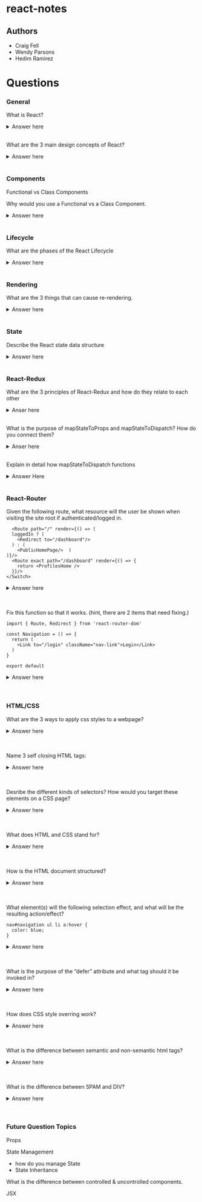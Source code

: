 # react-notes

## Authors

* Craig Fell
* Wendy Parsons
* Hedim Ramirez

# Questions

### General
What is React?
<details>
  <summary>Answer here</summary>
  A javascript library for building user interfaces.
</details>
<br>

What are the 3 main design concepts of React?
<details>
  <summary>Answer here</summary>
  <ul> Components </ul>
  <ul> Reactive Updates </ul>
  <ul> Virtual View & Memory </ul>
</details>
<br>

###  Components
Functional vs Class Components

Why would you use a Functional vs a Class Component.
<details>
  <summary>Answer here</summary>
  <ul>Functional Components are lighter weight, simply rendering the component. </ul>
  <ul>Class Components are Stateful. </ul>
  <ul>Class component mush have a render function</ul>
  <ul>Class Components are extensible. </ul>
</details>
<br>



### Lifecycle

What are the phases of the React Lifecycle

<details>
  <summary>Answer here</summary>
  <ul>initializing (getDefaultProps, getInitalState) define defaults and intial values for this.props and this.state </ul>
  <ul>mounting (componentDidMount) components are inserted into the DOM. </ul>
  <ul>updating - component properties and state are updated. </ul>
  <ul>unmounting (componentDidUnmount) - component is unmounted from the DOM.</ul>
</details>
<br>


### Rendering

What are the 3 things that can cause re-rendering.

<details>
  <summary>Answer here</summary>
  <ul> when a parent prop getting passed to a child is changed. </ul>
  <ul> when any state changes </ul>
  <ul> when a component gets rendered to the dom for the first time </ul>
</details>
<br>

### State

Describe the React state data structure
<details>
  <summary>Answer here</summary>
  <ul> Object! </ul>

</details>
<br>


### React-Redux

What are the 3 principles of React-Redux and how do they relate to each other
<details>
  <summary>Anser here</summary>
  <ul>Store - object that brings actions and reducers together; stores the STATE of our app</ul>
  <ul>Action - object that informs reducer how to change the state</ul>
  <ul>Reducer - pure function that takes previous state and an argument to return a new state.</ul>
</details>
<br>

What is the purpose of mapStateToProps and mapStateToDispatch? How do you connect them?
<details>
  <summary>Anser here</summary>
  <ul>mapStateToProps allows the state held in a store file to be sent to a component as props</ul>
  <ul>mapToDispatch is similar but maps the actions to the component</ul>
  <ul>The mapping to components is linked to the component using `connect`from 'react-redux' </ul>
</details>
<br>

Explain in detail how mapStateToDispatch functions
<details>
  <summary>Answer Here</summary>
  <ul>you can define a function called mapDispatchToProps() that receives the dispatch() method and returns callback props that you want to inject into the presentational component</ul>  
  <ul>```const mapDispatchToProps = dispatch =>
  bindActionCreators(
    {
      createPost
    },
    dispatch
  );
    ```
  </ul>
</details>
<br>

### React-Router
Given the following route, what resource will the user be shown when visiting the site root if authenticated/logged in.
```<Switch>
  <Route path="/" render={() => (
  loggedIn ? (
    <Redirect to="/dashboard"/>
  ) : (
    <PublicHomePage/>  )
)}/>
  <Route exact path="/dashboard" render={() => {
    return <ProfilesHome />
  }}/>
</Switch>
```

<details>
  <summary>Answer here</summary>
  <ul>ProfilesHome </ul>
 </details>
<br>
<br>


Fix this function so that it works. (hint, there are 2 items that need fixing.)

```import React from 'React'
import { Route, Redirect } from 'react-router-dom'

const Navigation = () => {
  return (
    <Link to="/login" className="nav-link">Login</Link>
  )
}

export default
```
<details>
  <summary>Answer here</summary>
  <ul>Add Link to react-router-dom import </ul>
  <ul> export Navigation </ul>
 </details>
<br>
<br>


### HTML/CSS

What are the 3 ways to apply css styles to a webpage?
<details>
  <summary>Answer here</summary>
  <ul>Use inline style attribute</ul>
  <ul>Use style block in head of html </ul>
  <ul>Load external css file using LINK tag </ul>
 </details>
<br>
<br>

Name 3 self closing HTML tags:
<details>
  <summary>Answer here</summary>
  <ul>IMG</ul>
  <ul>INPUT</ul>
  <ul>LINK</ul>
 </details>
<br>
<br>

Desribe the different kinds of selectors? How would you target these elements on a CSS page?
<details>
  <summary>Answer here</summary>
  <ul>You can use tag references ex. p, body, main,</ul>
  <ul>class attributes  ' .nav-item, .button,</ul>
  <ul>id attribute s #name, #home, #1</ul>
 </details>
 <br>
<br>
 
 What does HTML and CSS stand for?
<details>
  <summary>Answer here</summary>
  <ul>Hypertext Markup Language</ul>
  <ul>cascading style sheet </ul>
 </details>
    <br>
  <br>
    
 How is the HTML document structured?
 <details>
  <summary>Answer here</summary>
  <ul>There's always an opening and closing HTML tag,</ul>
  <ul>HEAD tag: meta, stylesheets, links,  </ul>
    <ul>BODY tag: contains majority of display, a, p, body, h1, h2, h3</ul>
    <ul> HEAD and BODY are within HTML tags</ul>
 </details>
 <br>
<br>
    
 What element(s) will the following selection effect, and what will be the resulting action/effect?

```
nav#navigation ul li a:hover {
  color: blue;
}
```
 <details>
  <summary>Answer here</summary>
  <ul>It will make the navigation list element blue on hover</ul>
 </details>
 <br>
  <br>
    
What is the purpose of the “defer” attribute and what tag should it be invoked in?
<details>
  <summary>Answer here</summary>
  <ul>It is in the HEAD sections within a script tag.  Causes JS to load after DOM loads</ul>
 </details>
 <br>
  <br>
    
How does CSS style overring work?
<details>
  <summary>Answer here</summary>
  <ul>inline style > style tags > external sheets</ul>
  <ul> within external sheet: ID > class > tags</ul>
  <ul>If two or more tags are equal, the last one on page is loaded</ul>
 </details>
  <br>
  <br>
    
 What is the difference between semantic and non-semantic html tags?
 <details>
  <summary>Answer here</summary>
  <ul>A semantic element clearly describes its meaning to both the browser and the developer.
    Examples of non-semantic elements: ```div``` and ```span``` - Tells nothing about its content.
    Examples of semantic elements: ```form```, ```table```, and ```article``` - Clearly defines its content.</ul>
 </details>
  <br>
  <br>
    
    
 What is the difference between SPAM and DIV?
 <details>
  <summary>Answer here</summary>
  <ul>The difference is that ```span``` gives the output with ```display: inline``` and ```div``` gives the output with ```display: block```.span is used when we need our elements to be shown in a line, one after the other.</ul>
  </details>
   <br>
  <br>
    
  
  

### Future Question Topics
Props

State Management
  - how do you manage State
  - State Inheritance

What is the difference between controlled & uncontrolled components.

JSX
